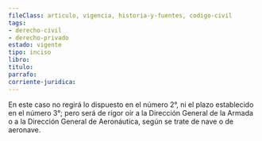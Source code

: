```yaml
---
fileClass: articulo, vigencia, historia-y-fuentes, codigo-civil
tags:
- derecho-civil
- derecho-privado
estado: vigente
tipo: inciso
libro:
titulo:
parrafo:
corriente-juridica:
---
```

En este caso no regirá lo dispuesto en el número 2°, ni el plazo establecido en el número 3°; pero será de rigor oír a la Dirección General de la Armada o a la Dirección General de Aeronáutica, según se trate de nave o de aeronave.